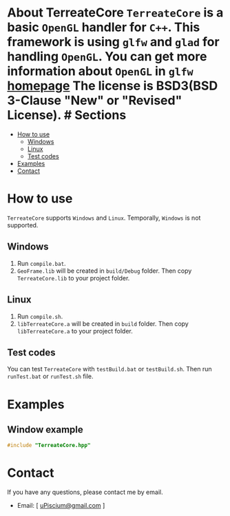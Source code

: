 # About TerreateCore `TerreateCore` is a basic `OpenGL` handler for `C++`. This framework is using `glfw` and `glad` for handling `OpenGL`. You can get more information about `OpenGL` in `glfw` [homepage](https://www.glfw.org/docs/latest/) The license is BSD3(BSD 3-Clause "New" or "Revised" License). # Sections
- [How to use](#how-to-use)
  - [Windows](#windows)
  - [Linux](#linux)
  - [Test codes](#test-codes)
- [Examples](#examples)
- [Contact](#contact)

# How to use
`TerreateCore` supports `Windows` and `Linux`. Temporally, `Windows` is not supported.
## Windows
1. Run `compile.bat`.
2. `GeoFrame.lib` will be created in `build/Debug` folder.
Then copy `TerreateCore.lib` to your project folder.

## Linux
1. Run `compile.sh`.
2. `libTerreateCore.a` will be created in `build` folder.
Then copy `libTerreateCore.a` to your project folder.

## Test codes
You can test `TerreateCore` with `testBuild.bat` or `testBuild.sh`. Then run `runTest.bat` or `runTest.sh` file.

# Examples
## Window example
```cpp
#include "TerreateCore.hpp"
```

# Contact
If you have any questions, please contact me by email.
- Email: [ uPiscium@gmail.com ]
